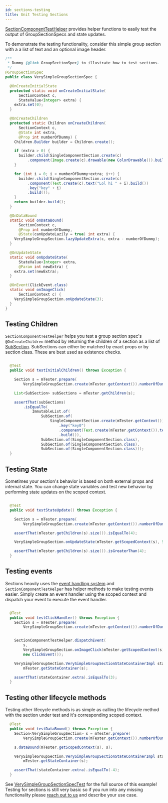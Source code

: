 ```yaml
---
id: sections-testing
title: Unit Testing Sections
---
```



[SectionComponentTestHelper](javadoc/com/facebook/litho/testing/sections/SectionComponentTestHelper.html) provides helper functions to easily test the output of GroupSectionSpecs and state updates.

To demonstrate the testing functionality, consider this simple group section with a a list of text and an optional image header.

```java
/**
 * Dummy {@link GroupSectionSpec} to illustrate how to test sections.
 */
@GroupSectionSpec
public class VerySimpleGroupSectionSpec {

  @OnCreateInitialState
  protected static void onCreateInitialState(
      SectionContext c,
      StateValue<Integer> extra) {
    extra.set(0);
  }

  @OnCreateChildren
  protected static Children onCreateChildren(
      SectionContext c,
      @State int extra,
      @Prop int numberOfDummy) {
    Children.Builder builder = Children.create();

    if (extra > 0) {
      builder.child(SingleComponentSection.create(c)
          .component(Image.create(c).drawable(new ColorDrawable()).build()));
    }

    for (int i = 0; i < numberOfDummy+extra; i++) {
      builder.child(SingleComponentSection.create(c)
          .component(Text.create(c).text("Lol hi " + i).build())
          .key("key" + i)
          .build());
    }
    return builder.build();
  }

  @OnDataBound
  static void onDataBound(
      SectionContext c,
      @Prop int numberOfDummy,
      @State(canUpdateLazily = true) int extra) {
    VerySimpleGroupSection.lazyUpdateExtra(c, extra - numberOfDummy);
  }

  @OnUpdateState
  static void onUpdateState(
      StateValue<Integer> extra,
      @Param int newExtra) {
    extra.set(newExtra);
  }

  @OnEvent(ClickEvent.class)
  static void onImageClick(
      SectionContext c) {
    VerySimpleGroupSection.onUpdateState(3);
  }
}
```

## Testing Children

`SectionComponentTestHelper` helps you test a group section spec's `@OnCreateChildren` method by returning
the children of a section as a list of [SubSection](javadoc/com/facebook/litho/testing/sections/SubSection.html). SubSections can either be matched by exact props or by section class.  These are best used as existence checks.

```java

  @Test
  public void testInitialChildren() throws Exception {

    Section s = mTester.prepare(
        VerySimpleGroupSection.create(mTester.getContext()).numberOfDummy(4).build());

    List<SubSection> subSections = mTester.getChildren(s);

    assertThat(subSections)
        .isEqualTo(
            ImmutableList.of(
                SubSection.of(
                    SingleComponentSection.create(mTester.getContext())
                        .key("key0")
                        .component(Text.create(mTester.getContext()).text("Lol hi 0"))
                        .build()),
                SubSection.of(SingleComponentSection.class),
                SubSection.of(SingleComponentSection.class),
                SubSection.of(SingleComponentSection.class)));
  }

```


## Testing State

Sometimes your section's behavior is based on both external props and internal state.  You can change state variables and test new behavior by performing state updates on the scoped context.

```java

  @Test
  public void testStateUpdate() throws Exception {

    Section s = mTester.prepare(
        VerySimpleGroupSection.create(mTester.getContext()).numberOfDummy(4).build());

    assertThat(mTester.getChildren(s).size()).isEqualTo(4);

    VerySimpleGroupSection.onUpdateState(mTester.getScopedContext(s), 5);

    assertThat(mTester.getChildren(s).size()).isGreaterThan(4);
  }

```


## Testing events

Sections heavily uses the [event handling system](events-overview) and `SectionComponentTestHelper` has helper methods to make testing events easier. Simply create an event handler using the scoped context and dispatch your event to execute the event handler.

```java

  @Test
  public void testClickHandler() throws Exception {
    Section s = mTester.prepare(
        VerySimpleGroupSection.create(mTester.getContext()).numberOfDummy(4).build());


    SectionComponentTestHelper.dispatchEvent(
        s,
        VerySimpleGroupSection.onImageClick(mTester.getScopedContext(s)),
        new ClickEvent());

    VerySimpleGroupSection.VerySimpleGroupSectionStateContainerImpl stateContainer =
        mTester.getStateContainer(s);

    assertThat(stateContainer.extra).isEqualTo(3);
  }
```

## Testing other lifecycle methods

Testing other lifecycle methods is as simple as calling the lifecycle method with the section under test and it's corresponding scoped context.

```java
  @Test
  public void testDataBound() throws Exception {
    Section<VerySimpleGroupSection> s = mTester.prepare(
        VerySimpleGroupSection.create(mTester.getContext()).numberOfDummy(4).build());

    s.dataBound(mTester.getScopedContext(s), s);

    VerySimpleGroupSection.VerySimpleGroupSectionStateContainerImpl stateContainer =
        mTester.getStateContainer(s);

    assertThat(stateContainer.extra).isEqualTo(-4);
  }
```

See [VerySimpleGroupSectionSpecTest](https://github.com/facebook/litho/blob/90d4fb176a6209371f58a68d9cd00bb214ffd54e/litho-it/src/test/java/com/facebook/litho/sections/common/VerySimpleGroupSectionSpecTest.java) for the full source of this example!  Testing for sections is still very basic so if you run into any missing functionality please [reach out to us](https://github.com/facebook/litho/issues/new) and describe your use case.